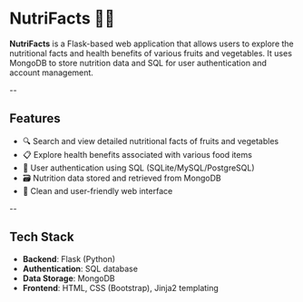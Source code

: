 # NutriFacts 🍎🥦

**NutriFacts** is a Flask-based web application that allows users to explore the nutritional facts and health benefits of various fruits and vegetables. It uses MongoDB to store nutrition data and SQL for user authentication and account management.

--


## Features

- 🔍 Search and view detailed nutritional facts of fruits and vegetables
- 📋 Explore health benefits associated with various food items
- 🔐 User authentication using SQL (SQLite/MySQL/PostgreSQL)
- 🗃️ Nutrition data stored and retrieved from MongoDB
- 🧼 Clean and user-friendly web interface

--



## Tech Stack

- **Backend**: Flask (Python)
- **Authentication**: SQL database
- **Data Storage**: MongoDB
- **Frontend**: HTML, CSS (Bootstrap), Jinja2 templating
